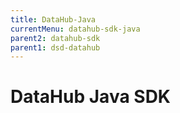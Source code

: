 ```yaml
---
title: DataHub-Java
currentMenu: datahub-sdk-java
parent2: datahub-sdk
parent1: dsd-datahub
---
```


# DataHub Java SDK
